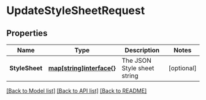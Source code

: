 # UpdateStyleSheetRequest

## Properties

Name | Type | Description | Notes
------------ | ------------- | ------------- | -------------
**StyleSheet** | [**map[string]interface{}**](.md) | The JSON Style sheet string | [optional] 

[[Back to Model list]](../README.md#documentation-for-models) [[Back to API list]](../README.md#documentation-for-api-endpoints) [[Back to README]](../README.md)


